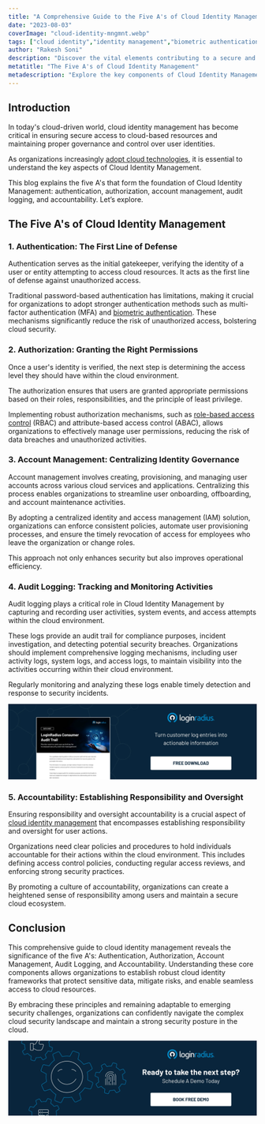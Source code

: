 ```yaml
---
title: "A Comprehensive Guide to the Five A's of Cloud Identity Management"
date: "2023-08-03"
coverImage: "cloud-identity-mngmnt.webp"
tags: ["cloud identity","identity management","biometric authentication"]
author: "Rakesh Soni"
description: "Discover the vital elements contributing to a secure and efficient cloud identity framework, from strong authentication methods to centralized account management and comprehensive audit logging."
metatitle: "The Five A's of Cloud Identity Management"
metadescription: "Explore the key components of Cloud Identity Management: authentication, authorization, account management, audit logging, and accountability."
---
```

## Introduction

In today's cloud-driven world, cloud identity management has become critical in ensuring secure access to cloud-based resources and maintaining proper governance and control over user identities. 

As organizations increasingly [adopt cloud technologies](https://www.loginradius.com/blog/growth/business-advantages-cloud-computing/), it is essential to understand the key aspects of Cloud Identity Management.  

This blog explains the five A's that form the foundation of Cloud Identity Management: authentication, authorization, account management, audit logging, and accountability. Let’s explore. 

## The Five A's of Cloud Identity Management

### 1. Authentication: The First Line of Defense

Authentication serves as the initial gatekeeper, verifying the identity of a user or entity attempting to access cloud resources. It acts as the first line of defense against unauthorized access. 

Traditional password-based authentication has limitations, making it crucial for organizations to adopt stronger authentication methods such as multi-factor authentication (MFA) and [biometric authentication](https://www.loginradius.com/blog/identity/what-is-mob-biometric-authentication/). These mechanisms significantly reduce the risk of unauthorized access, bolstering cloud security.

### 2. Authorization: Granting the Right Permissions 

Once a user's identity is verified, the next step is determining the access level they should have within the cloud environment. 

The authorization ensures that users are granted appropriate permissions based on their roles, responsibilities, and the principle of least privilege. 

Implementing robust authorization mechanisms, such as [role-based access control](https://www.loginradius.com/role-management/) (RBAC) and attribute-based access control (ABAC), allows organizations to effectively manage user permissions, reducing the risk of data breaches and unauthorized activities.

### 3. Account Management: Centralizing Identity Governance

Account management involves creating, provisioning, and managing user accounts across various cloud services and applications. Centralizing this process enables organizations to streamline user onboarding, offboarding, and account maintenance activities. 

By adopting a centralized identity and access management (IAM) solution, organizations can enforce consistent policies, automate user provisioning processes, and ensure the timely revocation of access for employees who leave the organization or change roles. 

This approach not only enhances security but also improves operational efficiency.

### 4. Audit Logging: Tracking and Monitoring Activities 

Audit logging plays a critical role in Cloud Identity Management by capturing and recording user activities, system events, and access attempts within the cloud environment. 

These logs provide an audit trail for compliance purposes, incident investigation, and detecting potential security breaches. Organizations should implement comprehensive logging mechanisms, including user activity logs, system logs, and access logs, to maintain visibility into the activities occurring within their cloud environment. 

Regularly monitoring and analyzing these logs enable timely detection and response to security incidents.

[![DS-consumer-audit-trail](DS-consumer-audit-trail.webp)](https://www.loginradius.com/resource/loginradius-consumer-audit-trail)

### 5. Accountability: Establishing Responsibility and Oversight

Ensuring responsibility and oversight accountability is a crucial aspect of [cloud identity management](https://www.loginradius.com/blog/identity/what-is-cloud-identity-and-its-benefits/) that encompasses establishing responsibility and oversight for user actions.

Organizations need clear policies and procedures to hold individuals accountable for their actions within the cloud environment. This includes defining access control policies, conducting regular access reviews, and enforcing strong security practices. 

By promoting a culture of accountability, organizations can create a heightened sense of responsibility among users and maintain a secure cloud ecosystem.

## Conclusion

This comprehensive guide to cloud identity management reveals the significance of the five A's: Authentication, Authorization, Account Management, Audit Logging, and Accountability. Understanding these core components allows organizations to establish robust cloud identity frameworks that protect sensitive data, mitigate risks, and enable seamless access to cloud resources. 

By embracing these principles and remaining adaptable to emerging security challenges, organizations can confidently navigate the complex cloud security landscape and maintain a strong security posture in the cloud.

[![book-a-free-demo-loginradius](../../assets/book-a-demo-loginradius.webp)](https://www.loginradius.com/contact-us?utm_source=blog&utm_medium=web&utm_campaign=guide-to-five-a-of-cloud-identity-management)
